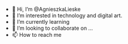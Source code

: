 - 👋 Hi, I’m @AgnieszkaLieske
- 👀 I’m interested in technology and digital art.
- 🌱 I’m currently learning
- 💞️ I’m looking to collaborate on ...
- 📫 How to reach me 

<!---
AgnieszkaLieske/AgnieszkaLieske is a ✨ special ✨ repository because its `README.md` (this file) appears on your GitHub profile.
You can click the Preview link to take a look at your changes.
--->
